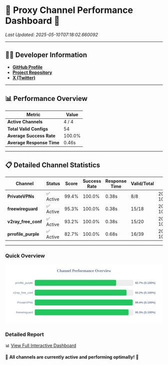 # 🌟 Proxy Channel Performance Dashboard 🌟

_Last Updated: 2025-05-10T07:18:02.660092_

---

## 👩‍💻 Developer Information

- **[GitHub Profile](https://github.com/4n0nymou3)**  
- **[Project Repository](https://github.com/4n0nymou3/multi-proxy-config-fetcher)**  
- **[X (Twitter)](https://x.com/4n0nymou3)**  

---

## 📊 Performance Overview

| Metric                | Value       |
|-----------------------|-------------|
| **Active Channels**   | 4 / 4       |
| **Total Valid Configs** | 54          |
| **Average Success Rate** | 100.0%      |
| **Average Response Time** | 0.46s       |

---

## 📋 Detailed Channel Statistics

| Channel          | Status     | Score  | Success Rate | Response Time | Valid/Total | Last Success               |
|------------------|------------|--------|--------------|---------------|-------------|----------------------------|
| **PrivateVPNs**  | ✅ Active  | 99.4%  | 100.0% | 0.38s         | 8/8       | 2025-05-10T07:18:02.251230 |
| **freewireguard**  | ✅ Active  | 95.3%  | 100.0% | 0.38s         | 15/18       | 2025-05-10T07:18:02.658370 |
| **v2ray_free_conf**  | ✅ Active  | 93.2%  | 100.0% | 0.38s         | 15/20       | 2025-05-10T07:18:01.842584 |
| **prrofile_purple**  | ✅ Active  | 82.7%  | 100.0% | 0.68s         | 16/39       | 2025-05-10T07:18:01.428247 |

---

### Quick Overview
<div align="center">
  <a href="https://raw.githubusercontent.com/nullluser/NullRepo/refs/heads/main/assets/channel_stats_chart.svg">
    <img src="https://raw.githubusercontent.com/nullluser/NullRepo/refs/heads/main/assets/channel_stats_chart.svg" alt="Source Performance Statistics" width="800">
  </a>
</div>

### Detailed Report
📊 [View Full Interactive Dashboard](https://htmlpreview.github.io/?https://github.com/nullluser/NullRepo/blob/main/assets/performance_report.html)

🎉 **All channels are currently active and performing optimally!** 🎉
